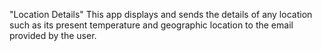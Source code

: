 "Location Details" 
This app displays and sends the details of any location such as its present temperature and geographic location to the email provided by the user.
